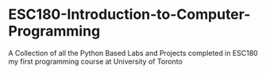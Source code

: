 # ESC180-Introduction-to-Computer-Programming
A Collection of all the Python Based Labs and Projects completed in ESC180 my first programming course at University of Toronto
